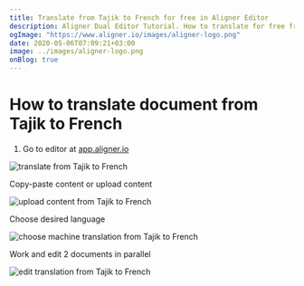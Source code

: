 ```yaml
---
title: Translate from Tajik to French for free in Aligner Editor
description: Aligner Dual Editor Tutorial. How to translate for free from Tajik to French. Aligner is multilingual document management platform. 
ogImage: "https://www.aligner.io/images/aligner-logo.png"
date: 2020-05-06T07:09:21+03:00
image: ../images/aligner-logo.png
onBlog: true
---
```


# How to translate document from Tajik to French

1. Go to editor at [app.aligner.io](https://app.aligner.io "Aligner App web page")

![translate from Tajik to French](../aligner-blank-editor.png "translate from Tajik to French")

Copy-paste content or upload content

![upload content from Tajik to French](../aligner-uploaded-document.png "upload content from Tajik to French")

Choose desired language

![choose machine translation from Tajik to French](../aligner-language-dropdown.png "choose machine translation from Tajik to French")

Work and edit 2 documents in parallel

![edit translation from Tajik to French](../aligner-double-sitded-editor.png "edit translation from Tajik to French")


